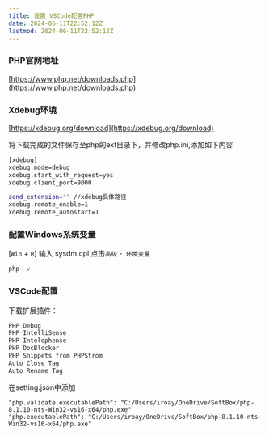```yaml
---
title: 设置_VSCode配置PHP
date: 2024-06-11T22:52:12Z
lastmod: 2024-06-11T22:52:12Z
---
```


### PHP官网地址

[https://www.php.net/downloads.php](https://www.php.net/downloads.php)

### Xdebug环境

[https://xdebug.org/download](https://xdebug.org/download)

将下载完成的文件保存至php的ext目录下，并修改php.ini,添加如下内容

```bash
[xdebug]
xdebug.mode=debug
xdebug.start_with_request=yes
xdebug.client_port=9000

zend_extension="" //xdebug具体路径
xdebug.remote_enable=1
xdebug.remote_autostart=1
```

### 配置Windows系统变量

[`Win`​ + `R`​] 输入 sysdm.cpl
点击`高级`​ -` 环境变量`​

```bash
php -v
```

### VSCode配置

下载扩展插件：
```bash
PHP Debug  
PHP IntelliSense  
PHP Intelephense  
PHP DocBlocker  
PHP Snippets from PHPStrom  
Auto Close Tag  
Auto Rename Tag  
```

在setting.json中添加

```
"php.validate.executablePath": "C:/Users/iroay/OneDrive/SoftBox/php-8.1.10-nts-Win32-vs16-x64/php.exe"
"php.executablePath": "C:/Users/iroay/OneDrive/SoftBox/php-8.1.10-nts-Win32-vs16-x64/php.exe"
```
